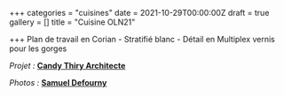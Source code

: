 +++
categories = "cuisines"
date = 2021-10-29T00:00:00Z
draft = true
gallery = []
title = "Cuisine OLN21"

+++
Plan de travail en Corian - Stratifié blanc - Détail en Multiplex vernis pour les gorges

_Projet :_ [**Candy Thiry Architecte**](https://www.houzz.fr/professionnels/architecte/atelier-d-architecture-candy-thiry-pfvwfr-pf\~219738149)

_Photos :_ [**Samuel Defourny**](https://www.smdf.be/)